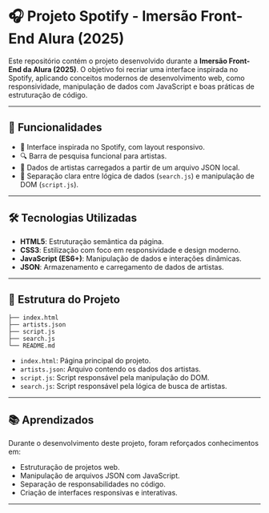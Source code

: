 # 🎧 Projeto Spotify - Imersão Front-End Alura (2025)

Este repositório contém o projeto desenvolvido durante a **Imersão Front-End da Alura (2025)**. O objetivo foi recriar uma interface inspirada no Spotify, aplicando conceitos modernos de desenvolvimento web, como responsividade, manipulação de dados com JavaScript e boas práticas de estruturação de código.

---

## 🚀 Funcionalidades

- 🎨 Interface inspirada no Spotify, com layout responsivo.
- 🔍 Barra de pesquisa funcional para artistas.
- 📁 Dados de artistas carregados a partir de um arquivo JSON local.
- 🧠 Separação clara entre lógica de dados (`search.js`) e manipulação de DOM (`script.js`).

---

## 🛠️ Tecnologias Utilizadas

- **HTML5**: Estruturação semântica da página.
- **CSS3**: Estilização com foco em responsividade e design moderno.
- **JavaScript (ES6+)**: Manipulação de dados e interações dinâmicas.
- **JSON**: Armazenamento e carregamento de dados de artistas.

---

## 📂 Estrutura do Projeto

    ├── index.html
    ├── artists.json
    ├── script.js
    ├── search.js
    └── README.md

- `index.html`: Página principal do projeto.
- `artists.json`: Arquivo contendo os dados dos artistas.
- `script.js`: Script responsável pela manipulação do DOM.
- `search.js`: Script responsável pela lógica de busca de artistas.

---

## 📚 Aprendizados

Durante o desenvolvimento deste projeto, foram reforçados conhecimentos em:

- Estruturação de projetos web.
- Manipulação de arquivos JSON com JavaScript.
- Separação de responsabilidades no código.
- Criação de interfaces responsivas e interativas.

---
